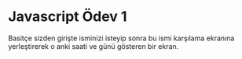 # Javascript Ödev 1

Basitçe sizden girişte isminizi isteyip sonra bu ismi karşılama ekranına yerleştirerek o anki saati ve günü gösteren bir ekran.